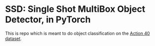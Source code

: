 # SSD: Single Shot MultiBox Object Detector, in PyTorch

This is repo which is meant to do object classification on the [Action 40 dataset](http://vision.stanford.edu/Datasets/40actions.html).

